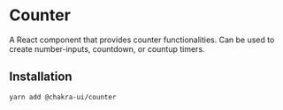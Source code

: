 # Counter

A React component that provides counter functionalities. Can be used to create
number-inputs, countdown, or countup timers.

## Installation

```sh
yarn add @chakra-ui/counter
```
